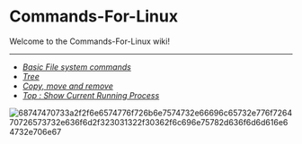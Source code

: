 # Commands-For-Linux
Welcome to the Commands-For-Linux wiki!
<hr>

* _[Basic File system commands](https://github.com/vaaakoo/Commands-For-Linux/wiki/Basic-File-system-commands)_
* _[Tree](https://github.com/vaaakoo/Commands-For-Linux/wiki/Tree)_
* _[Copy, move and remove](https://github.com/vaaakoo/Commands-For-Linux/wiki/Copy,-Paste,-Move-and-Remove)_
* _[Top : Show Current Running Process](https://github.com/vaaakoo/Commands-For-Linux/wiki/Top-:-Show-Current-Running-Process)_


![68747470733a2f2f6e6574776f726b6e7574732e66696c65732e776f726470726573732e636f6d2f323031322f30362f6c696e75782d636f6d6d616e64732e706e67](https://user-images.githubusercontent.com/104096298/192121287-f76cc4de-8b9b-4142-92c6-4e374029b2cb.png)
